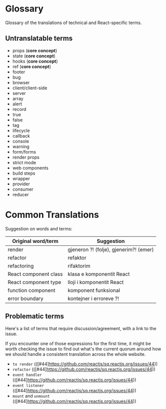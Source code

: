 # Glossary 

Glossary of the translations of technical and React-specific terms.

## Untranslatable terms
- props (**core concept**)
- state (**core concept**)
- hooks (**core concept**)
- ref (**core concept**)
- footer
- bug
- browser
- client/client-side
- server
- array
- alert
- record
- true
- false
- tag
- lifecycle
- callback
- console
- warning
- form/forms
- render props
- strict mode
- web components
- build steps
- wrapper
- provider
- consumer
- reducer

# Common Translations

Suggestion on words and terms:

| Original word/term | Suggestion | 
| ------------------ | ---------- |
| render | gjeneron ?! (folje), gjenerim?! (emer) |
| refactor | refaktor | 
| refactoring | rifaktorim |
| React component class | klasa e komponentit React |
| React component type | lloji i komponentit React |
| function component | komponent funksional |
| error boundary | kontejner i erroreve ?! |

## Problematic terms

Here's a list of terms that require discussion/agreement, with a link to the issue.

If you encounter one of those expressions for the first time, it might be worth checking the issue to find out what's the current quorum around how we should handle a consistent translation across the whole website.


- `to render` (([#44]https://github.com/reactjs/sq.reactjs.org/issues/44))
- `refactor`  (([#44]https://github.com/reactjs/sq.reactjs.org/issues/44))
- `event handler` (([#44]https://github.com/reactjs/sq.reactjs.org/issues/44))
- `event listener` (([#44]https://github.com/reactjs/sq.reactjs.org/issues/44))
- `mount` and `unmount` (([#44]https://github.com/reactjs/sq.reactjs.org/issues/44))
